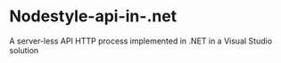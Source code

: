 # Nodestyle-api-in-.net
A server-less API HTTP process implemented in .NET in a Visual Studio solution
